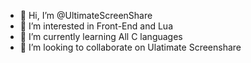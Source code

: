 - 👋 Hi, I’m @UltimateScreenShare
- 👀 I’m interested in Front-End and Lua
- 🌱 I’m currently learning All C languages
- 💞️ I’m looking to collaborate on Ulatimate Screenshare
